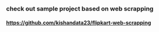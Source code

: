 ### check out sample project based on web scrapping
#### https://github.com/kishandata23/flipkart-web-scrapping